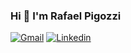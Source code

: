 ### Hi 👋 I'm Rafael Pigozzi

<!-- ![Anurag's github stats](https://github-readme-stats.vercel.app/api?username=pigozzi&theme=react&show_icons=true) -->

[![Gmail](https://img.shields.io/badge/gmail-%23D14836.svg?&style=for-the-badge&logo=gmail&logoColor=white)](mailto:izzogip@gmail.com)
[![Linkedin](https://img.shields.io/badge/linkedin-%230077B5.svg?&style=for-the-badge&logo=linkedin&logoColor=white)](https://www.linkedin.com/in/pigozzirafael)
